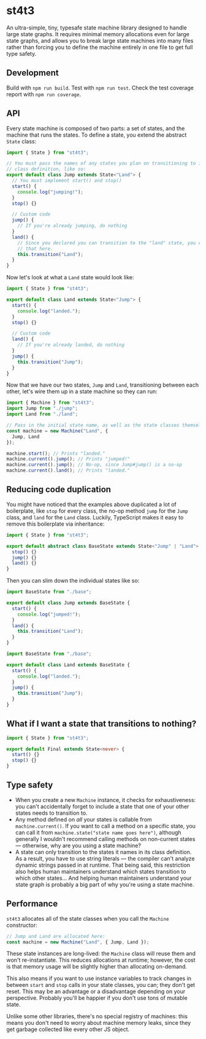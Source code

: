 # st4t3

An ultra-simple, tiny, typesafe state machine library designed to handle large
state graphs. It requires minimal memory allocations even for large state
graphs, and allows you to break large state machines into many files rather than
forcing you to define the machine entirely in one file to get full type safety.

## Development

Build with `npm run build`. Test with `npm run test`. Check the test coverage
report with `npm run coverage`.

## API

Every state machine is composed of two parts: a set of states, and the machine
that runs the states. To define a state, you extend the abstract `State` class:

```typescript
import { State } from "st4t3";

// You must pass the names of any states you plan on transitioning to in the
// class definition, like so:
export default class Jump extends State<"Land"> {
  // You must implement start() and stop()
  start() {
    console.log("jumping!");
  }
  stop() {}

  // Custom code
  jump() {
    // If you're already jumping, do nothing
  }
  land() {
    // Since you declared you can transition to the "land" state, you can call
    // that here.
    this.transition("Land");
  }
}
```

Now let's look at what a `Land` state would look like:

```typescript
import { State } from "st4t3";

export default class Land extends State<"Jump"> {
  start() {
    console.log("landed.");
  }
  stop() {}

  // Custom code
  land() {
    // If you're already landed, do nothing
  }
  jump() {
    this.transition("Jump");
  }
}
```

Now that we have our two states, `Jump` and `Land`, transitioning between each
other, let's wire them up in a state machine so they can run:

```typescript
import { Machine } from "st4t3";
import Jump from "./jump";
import Land from "./land";

// Pass in the initial state name, as well as the state classes themselves:
const machine = new Machine("Land", {
  Jump, Land
});

machine.start(); // Prints "landed."
machine.current().jump(); // Prints "jumped!"
machine.current().jump(); // No-op, since Jump#jump() is a no-op
machine.current().land(); // Prints "landed."
```

## Reducing code duplication

You might have noticed that the examples above duplicated a lot of boilerplate,
like `stop` for every class, the no-op method `jump` for the `Jump` class, and
`land` for the `Land` class. Luckily, TypeScript makes it easy to remove this
boilerplate via inheritance:

```typescript
import { State } from "st4t3";

export default abstract class BaseState extends State<"Jump" | "Land"> {
  stop() {}
  jump() {}
  land() {}
}
```

Then you can slim down the individual states like so:

```typescript
import BaseState from "./base";

export default class Jump extends BaseState {
  start() {
    console.log("jumped!");
  }
  land() {
    this.transition("Land");
  }
}
```

```typescript
import BaseState from "./base";

export default class Land extends BaseState {
  start() {
    console.log("landed.");
  }
  jump() {
    this.transition("Jump");
  }
}
```

## What if I want a state that transitions to nothing?

```typescript
import { State } from "st4t3";

export default Final extends State<never> {
  start() {}
  stop() {}
}
```

## Type safety

* When you create a new `Machine` instance, it checks for exhaustiveness: you
  can't accidentally forget to include a state that one of your other states
  needs to transition to.
* Any method defined on *all* your states is callable from `machine.current()`.
  If you want to call a method on a specific state, you can call it from
  `machine.state("state name goes here")`, although generally I wouldn't
  recommend calling methods on non-current states &mdash; otherwise, why are
  you using a state machine?
* A state can only transition to the states it names in its class definition.
  As a result, you have to use string literals &mdash; the compiler can't
  analyze dynamic strings passed in at runtime. That being said, this
  restriction also helps human maintainers understand which states transition to
  which other states... And helping human maintainers understand your state
  graph is probably a big part of why you're using a state machine.

## Performance

`st4t3` allocates all of the state classes when you call the `Machine`
constructor:

```typescript
// Jump and Land are allocated here:
const machine = new Machine("Land", { Jump, Land });
```

These state instances are long-lived: the `Machine` class will reuse them and
won't re-instantiate. This reduces allocations at runtime; however, the cost is
that memory usage will be slightly higher than allocating on-demand.

This also means if you want to use instance variables to track changes in
between `start` and `stop` calls in your state classes, you can; they don't get
reset. This may be an advantage or a disadvantage depending on your
perspective. Probably you'll be happier if you don't use tons of mutable state.

Unlike some other libraries, there's no special registry of machines: this
means you don't need to worry about machine memory leaks, since they get garbage
collected like every other JS object.
